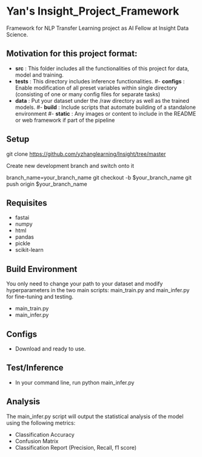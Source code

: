 # Yan's Insight_Project_Framework
Framework for NLP Transfer Learning project as AI Fellow at Insight Data Science.

## Motivation for this project format:
- **src** : This folder includes all the functionalities of this project for data, model and training.
- **tests** : This directory includes inference functionalities.
#- **configs** : Enable modification of all preset variables within single directory (consisting of one or many config files for separate tasks)
- **data** : Put your dataset under the /raw directory as well as the trained models.
#- **build** : Include scripts that automate building of a standalone environment
#- **static** : Any images or content to include in the README or web framework if part of the pipeline

## Setup
git clone https://github.com/yzhanglearning/Insight/tree/master

Create new development branch and switch onto it

branch_name=your_branch_name
git checkout -b $your_branch_name
git push origin $your_branch_name


## Requisites

- fastai
- numpy
- html
- pandas
- pickle
- scikit-learn


## Build Environment
You only need to change your path to your dataset and modify hyperparameters in the two main scripts: main_train.py and main_infer.py for fine-tuning and testing.
- main_train.py
- main_infer.py


## Configs
- Download and ready to use.

## Test/Inference
- In your command line, run python main_infer.py


## Analysis
The main_infer.py script will output the statistical analysis of the model using the following metrics:
- Classification Accuracy
- Confusion Matrix
- Classification Report (Precision, Recall, f1 score)
